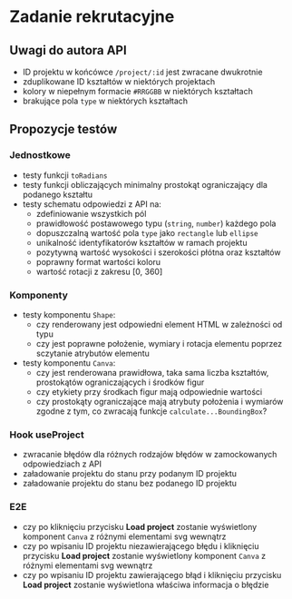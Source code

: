 # Zadanie rekrutacyjne

## Uwagi do autora API
- ID projektu w końcówce `/project/:id` jest zwracane dwukrotnie 
- zduplikowane ID kształtów w niektórych projektach
- kolory w niepełnym formacie `#RRGGBB` w niektórych kształtach
- brakujące pola `type` w niektórych kształtach

## Propozycje testów

### Jednostkowe
* testy funkcji `toRadians`
* testy funkcji obliczających minimalny prostokąt ograniczający dla podanego kształtu
* testy schematu odpowiedzi z API na:
  * zdefiniowanie wszystkich pól
  * prawidłowość postawowego typu (`string`, `number`) każdego pola
  * dopuszczalną wartość pola `type` jako `rectangle` lub `ellipse`
  * unikalność identyfikatorów kształtów w ramach projektu
  * pozytywną wartość wysokości i szerokości płótna oraz kształtów
  * poprawny format wartości koloru
  * wartość rotacji z zakresu [0, 360]

### Komponenty
* testy komponentu `Shape`:
  * czy renderowany jest odpowiedni element HTML w zależności od typu
  * czy jest poprawne położenie, wymiary i rotacja elementu poprzez sczytanie atrybutów elementu
* testy komponentu `Canva`:
  * czy jest renderowana prawidłowa, taka sama liczba kształtów, prostokątów ograniczających i środków figur
  * czy etykiety przy środkach figur mają odpowiednie wartości
  * czy prostokąty ograniczające mają atrybuty położenia i wymiarów zgodne z tym, co zwracają funkcje `calculate...BoundingBox`?

### Hook useProject
* zwracanie błędów dla różnych rodzajów błędów w zamockowanych odpowiedziach z API
* załadowanie projektu do stanu przy podanym ID projektu
* załadowanie projektu do stanu bez podanego ID projektu

### E2E
* czy po kliknięciu przycisku **Load project** zostanie wyświetlony komponent `Canva` z różnymi elementami svg wewnątrz
* czy po wpisaniu ID projektu niezawierającego błędu i kliknięciu przycisku **Load project** zostanie wyświetlony komponent `Canva` z różnymi elementami svg wewnątrz
* czy po wpisaniu ID projektu zawierającego błąd i kliknięciu przycisku **Load project** zostanie wyświetlona właściwa informacja o błędzie  
